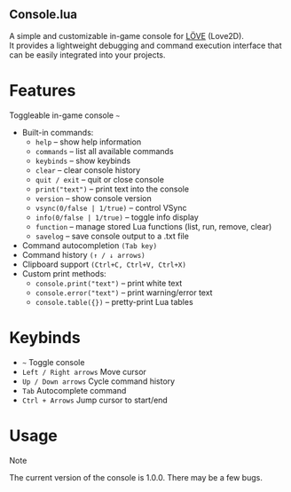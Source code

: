 ## Console.lua

A simple and customizable in-game console for [LÖVE](https://www.love2d.org/) (Love2D).\
It provides a lightweight debugging and command execution interface that can be easily integrated into your projects.

# Features
Toggleable in-game console `~`
- Built-in commands:
  - `help` – show help information
  - `commands` – list all available commands
  - `keybinds` – show keybinds
  - `clear` – clear console history
  - `quit / exit` – quit or close console
  - `print("text")` – print text into the console
  - `version` – show console version
  - `vsync(0/false | 1/true)` – control VSync
  - `info(0/false | 1/true)` – toggle info display
  - `function` – manage stored Lua functions (list, run, remove, clear)
  - `savelog` – save console output to a .txt file
 - Command autocompletion `(Tab key)`
 - Command history `(↑ / ↓ arrows)`
 - Clipboard support `(Ctrl+C, Ctrl+V, Ctrl+X)`
 - Custom print methods:
   - `console.print("text")` – print white text
   - `console.error("text")` – print warning/error text
   - `console.table({})` – pretty-print Lua tables
# Keybinds
 - `~`	Toggle console
 - `Left / Right arrows`	Move cursor
 - `Up / Down arrows`	Cycle command history
 - `Tab`	Autocomplete command
 - `Ctrl + Arrows`	Jump cursor to start/end
# Usage


> [!NOTE]
> The current version of the console is 1.0.0. There may be a few bugs.
